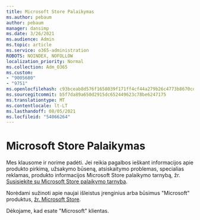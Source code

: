 ```yaml
---
title: Microsoft Store Palaikymas
ms.author: pebaum
author: pebaum
manager: dansimp
ms.date: 3/26/2021
ms.audience: Admin
ms.topic: article
ms.service: o365-administration
ROBOTS: NOINDEX, NOFOLLOW
localization_priority: Normal
ms.collection: Adm_O365
ms.custom:
- "9005680"
- "9751"
ms.openlocfilehash: c93bceab8d576f1658039f171ff4cf44a279b26c4773b8670cdad63f27bafbc6
ms.sourcegitcommit: b5f7da89a650d2915dc652449623c78be6247175
ms.translationtype: MT
ms.contentlocale: lt-LT
ms.lasthandoff: 08/05/2021
ms.locfileid: "54066264"
---
```

# <a name="microsoft-store-support"></a>Microsoft Store Palaikymas

Mes klausome ir norime padėti. Jei reikia pagalbos ieškant informacijos apie produkto pirkimą, užsakymo būseną, atsiskaitymo problemas, specialias reklamas, produkto informacijos Microsoft Store palaikymo tarnybą, žr. [Susisiekite su Microsoft Store palaikymo tarnyba](https://support.microsoft.com/account-billing/contact-microsoft-store-support-4f615f2a-6bbd-fd69-6695-ae213d63eef0).

Norėdami sužinoti apie naujai išleistus įrenginius arba būsimus "Microsoft" produktus, [žr. Microsoft Store](https://www.microsoft.com/?ql=1).

Dėkojame, kad esate "Microsoft" klientas.